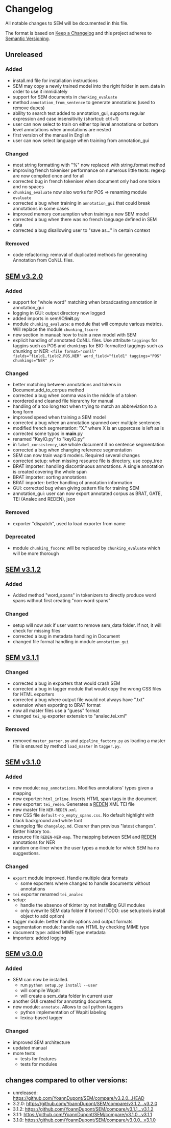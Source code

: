 # Changelog
All notable changes to SEM will be documented in this file.

The format is based on [Keep a Changelog](http://keepachangelog.com/en/1.0.0/) and this project adheres to [Semantic Versioning](http://semver.org/spec/v2.0.0.html).

## Unreleased
### Added
- install.md file for installation instructions
- SEM may copy a newly trained model into the right folder in sem_data in order to use it immidiately
- support for SEM documents in ```chunking_evaluate```
- method ```annotation_from_sentence``` to generate annotations (used to remove dupes)
- ability to search text added to annotation_gui, supports regular expression and case insensitivity (shortcut: ctrl+f)
- user can now select to train on either top level annotations or bottom level annotations when annotations are nested
- first version of the manual in English
- user can now select language when training from annotation_gui
### Changed
- most string formatting with "%" now replaced with string.format method
- improving french tokeniser performance on numerous little texts: regexp are now compiled once and for all
- corrected bug in french tokeniser when document only had one token and no spaces
- ```chunking_evaluate``` now also works for POS => renaming module ```evaluate```
- corrected a bug when training in ```annotation_gui``` that could break annotations in some cases
- improved memory consumption when training a new SEM model
- corrected a bug when there was no french language defined in SEM data
- corrected a bug disallowing user to "save as..." in certain context
### Removed
- code refactoring: removal of duplicated methods for generating Annotation from CoNLL files.

## [SEM v3.2.0](https://github.com/YoannDupont/SEM/releases/tag/v3.2.0)
### Added
- support for "whole word" matching when broadcasting annotation in annotation_gui
- logging in GUI: output directory now logged
- added imports in sem/IO/__init__.py
- module ```chunking_evaluate```: a module that will compute various metrics. Will replace the module ```chunking_fscore```
- new section in manual: how to train a new model with SEM
- explicit handling of annotated CoNLL files. Use attribute ```taggings``` for taggins such as POS and ```chunkings``` for BIO-formatted taggings such as chunking or NER: ```<file format="conll" fields="field1,field2,POS,NER" word_field="field1" taggings="POS" chunkings="NER" />```
### Changed
- better matching between annotations and tokens in Document.add_to_corpus method
- corrected a bug when comma was in the middle of a token
- reordered and cleaned file hierarchy for manual
- handling of a too long text when trying to match an abbreviation to a long form
- improved speed when training a SEM model
- corrected a bug when an annotation spanned over multiple sentences
- modified french segmentation: "X." where X is an uppercase is left as is
- corrected some typos in __main__.py
- renamed "KeyIO.py" to "keyIO.py"
- in ```label_consistency```, use whole document if no sentence segmentation
- corrected a bug when changing reference segmentation
- SEM can now train wapiti models. Required several changes
- corrected setup: when missing resource file is directory, use copy_tree
- BRAT importer: handling discontinuous annotations. A single annotation is created covering the whole span
- BRAT importer: sorting annotations
- BRAT importer: better handling of annotation information
- GUI: corrected bug when giving pattern file for training SEM
- annotation_gui: user can now export annotated corpus as BRAT, GATE, TEI (Analec and REDEN), json
### Removed
- exporter "dispatch", used to load exporter from name
### Deprecated
- module ```chunking_fscore```: will be replaced by ```chunking_evaluate``` which will be more thorough

## [SEM v3.1.2](https://github.com/YoannDupont/SEM/releases/tag/v3.1.2)
### Added
- Added method "word_spans" in tokenizers to directly produce word spans without first creating "non-word spans"
### Changed
- setup will now ask if user want to remove sem_data folder. If not, it will check for missing files
- corrected a bug in metadata handling in Document
- changed file format handling in module ```annotation_gui```

## [SEM v3.1.1](https://github.com/YoannDupont/SEM/releases/tag/v3.1.1)
### Changed
- corrected a bug in exporters that would crash SEM
- corrected a bug in tagger module that would copy the wrong CSS files for HTML exporters
- corrected a bug where output file would not always have ".txt" extension when exporting to BRAT format
- now all master files use a "guess" format
- changed ```tei_np``` exporter extension to "analec.tei.xml"
### Removed
- removed ```master_parser.py``` and ```pipeline_factory.py``` as loading a master file is ensured by method ```load_master``` in ```tagger.py```.

## [SEM v3.1.0](https://github.com/YoannDupont/SEM/releases/tag/v3.1.0)
### Added
- new module: ```map_annotations```. Modifies annotations' types given a mapping
- new exporter: ```html_inline```. Inserts HTML span tags in the document
- new exporter: ```tei_reden```. Generates a [REDEN](https://github.com/cvbrandoe/REDEN) XML TEI file
- new master file ```NER-REDEN.xml```.
- new CSS file ```default-no_empty_spans.css```. No default highlight with black background and white font
- changelog file ```changelog.md```. Clearer than previous "latest changes". Better history too.
- resource file ```REDEN-NER-map```. The mapping between SEM and [REDEN](https://github.com/cvbrandoe/REDEN) annotations for NER
- random one-liner when the user types a module for which SEM ha no suggestions.
### Changed
- ```export``` module improved. Handle multiple data formats
    - some exporters where changed to handle documents without annotations
- ```tei``` exporter renamed ```tei_analec```
- setup:
    - handle the absence of tkinter by not installing GUI modules
    - only ovewrite SEM data folder if forced (TODO: use setuptools install object to add option)
- tagger module: better handle options and output formats
- segmentation module: handle raw HTML by checking MIME type
- document type: added MIME type metadata
- importers: added logging

## [SEM v3.0.0](https://github.com/YoannDupont/SEM/releases/tag/v3.0.0)
### Added
- SEM can now be installed.
    - run ```python setup.py install --user```
    - will compile Wapiti
    - will create a sem_data folder in current user
- another GUI created for annotating documents.
- new module: ```annotate```. Allows to call python taggers
    - python implementation of Wapiti labeling
    - lexica-based tagger
### Changed
- improved SEM architecture
- updated manual
- more tests
    - tests for features
    - tests for modules

## changes compared to other versions:
- unreleased: https://github.com/YoannDupont/SEM/compare/v3.2.0...HEAD
- 3.2.0: https://github.com/YoannDupont/SEM/compare/v3.1.2...v3.2.0
- 3.1.2: https://github.com/YoannDupont/SEM/compare/v3.1.1...v3.1.2
- 3.1.1: https://github.com/YoannDupont/SEM/compare/v3.1.0...v3.1.1
- 3.1.0: https://github.com/YoannDupont/SEM/compare/v3.0.0...v3.1.0
